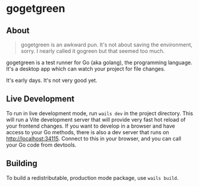 # gogetgreen

## About

> gogetgreen is an awkward pun. It's not about saving the environment, sorry. I nearly called it gogreen but that seemed too much.

gogetgreen is a test runner for Go (aka golang), the programming language. It's a desktop app which can watch your project for file changes.

It's early days. It's not very good yet.

## Live Development

To run in live development mode, run `wails dev` in the project directory. This will run a Vite development
server that will provide very fast hot reload of your frontend changes. If you want to develop in a browser
and have access to your Go methods, there is also a dev server that runs on <http://localhost:34115>. Connect
to this in your browser, and you can call your Go code from devtools.

## Building

To build a redistributable, production mode package, use `wails build`.
